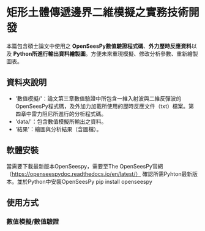 # 矩形土體傳遞邊界二維模擬之實務技術開發
本篇包含碩士論文中使用之 **OpenSeesPy數值驗證程式碼**、**外力歷時反應資料**以及 **Python所進行輸出資料繪製圖**。方便未來重現模擬、修改分析參數、重新繪製圖表。
## 資料夾說明
- '數值模擬/'：論文第三章數值驗證中所包含一維入射波與二維反彈波的OpenSeesPy程式碼，及外加力加載所使用的歷時反應文件（txt）檔案。第四章中雷力阻尼所進行的分析程式碼。
- 'data/'：包含數值模擬所輸出之資料。
- '結果'：繪圖與分析結果（含圖檔）。
## 軟體安裝
當需要下載最新版本OpenSeespy，需要至The OpenSeesPy官網（https://openseespydoc.readthedocs.io/en/latest/）
確認所需Pyhton最新版本。並於Python中安裝OpenSeesPy
pip install openseespy
## 使用方式

### 數值模擬/數值驗證
